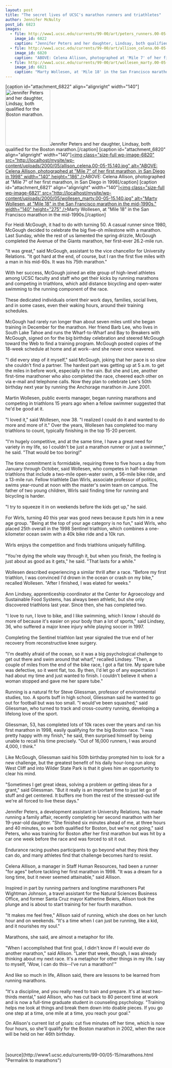 ```yaml
---
layout: post
title: "The secret lives of UCSC's marathon runners and triathletes"
author: Jennifer McNulty
post_id: 6823
images:
  - file: http://www1.ucsc.edu/currents/99-00/art/peters_runners.00-05-15.140.jpg
    image_id: 6822
    caption: "Jennifer Peters and her daughter, Lindsay, both qualified for the Boston marathon."
  - file: http://www1.ucsc.edu/currents/99-00/art/allison_celena.00-05-15.140.jpg
    image_id: 6820
    caption: "ABOVE: Celena Allison, photographed at 'Mile 7' of her first marathon, in San Diego in 1998"
  - file: http://www1.ucsc.edu/currents/99-00/art/wollesen_marty.00-05-15.140.jpg
    image_id: 6821
    caption: "Marty Wollesen, at 'Mile 18' in the San Francisco marathon in the mid-1990s."
---
```


[caption id="attachment_6822" align="alignright" width="140"]<a href="http://localhost/mysite/wp-content/uploads/2000/05/peters_runners.00-05-15.140.jpg"><img class="size-full wp-image-6822" src="http://localhost/mysite/wp-content/uploads/2000/05/peters_runners.00-05-15.140.jpg" alt="Jennifer Peters and her daughter, Lindsay, both qualified for the Boston marathon." width="140" height="176" /></a>Jennifer Peters and her daughter, Lindsay, both qualified for the Boston marathon.[/caption]
[caption id="attachment_6820" align="alignright" width="140"]<a href="http://localhost/mysite/wp-content/uploads/2000/05/allison_celena.00-05-15.140.jpg"><img class="size-full wp-image-6820" src="http://localhost/mysite/wp-content/uploads/2000/05/allison_celena.00-05-15.140.jpg" alt="ABOVE: Celena Allison, photographed at "Mile 7" of her first marathon, in San Diego in 1998" width="140" height="186" /></a>ABOVE: Celena Allison, photographed at "Mile 7" of her first marathon, in San Diego in 1998[/caption]
[caption id="attachment_6821" align="alignright" width="140"]<a href="http://localhost/mysite/wp-content/uploads/2000/05/wollesen_marty.00-05-15.140.jpg"><img class="size-full wp-image-6821" src="http://localhost/mysite/wp-content/uploads/2000/05/wollesen_marty.00-05-15.140.jpg" alt="Marty Wollesen, at "Mile 18" in the San Francisco marathon in the mid-1990s." width="140" height="275" /></a>Marty Wollesen, at "Mile 18" in the San Francisco marathon in the mid-1990s.[/caption]
<p>
  For Heidi McGough, it had to do with turning 50. A casual runner since 1980, McGough decided to celebrate the big five-oh milestone with a marathon. Last Sunday, while the rest of us lamented the spring drizzle, McGough completed the Avenue of the Giants marathon, her first-ever 26.2-mile run.
</p>"It was great," said McGough, assistant to the vice chancellor for University Relations. "It got hard at the end, of course, but I ran the first five miles with a man in his mid-60s. It was his 75th marathon."<br>
<br>
With her success, McGough joined an elite group of high-level athletes among UCSC faculty and staff who get their kicks by running marathons and competing in triathlons, which add distance bicycling and open-water swimming to the running component of the race.<br>
<br>
These dedicated individuals orient their work days, families, social lives, and in some cases, even their waking hours, around their training schedules.<br>
<br>
McGough had rarely run longer than about seven miles until she began training in December for the marathon. Her friend Barb Lee, who lives in South Lake Tahoe and runs the Wharf-to-Wharf and Bay to Breakers with McGough, signed on for the big birthday celebration and steered McGough toward the Web to find a training program. McGough posted copies of the 18-week schedule at home and at work--and she never once wavered.<br>
<br>
"I did every step of it myself," said McGough, joking that her pace is so slow she couldn't find a partner. The hardest part was getting up at 5 a.m. to get the miles in before work, especially in the rain. But she and Lee, another first-time marathoner who also completed the race, cheered each other on via e-mail and telephone calls. Now they plan to celebrate Lee's 50th birthday next year by running the Anchorage marathon in June 2001.<br>
<br>
Martin Wollesen, public events manager, began running marathons and competing in triathlons 15 years ago when a fellow swimmer suggested that he'd be good at it.<br>
<br>
"I loved it," said Wollesen, now 38. "I realized I could do it and wanted to do more and more of it." Over the years, Wollesen has completed too many triathlons to count, typically finishing in the top 15-20 percent.<br>
<br>
"I'm hugely competitive, and at the same time, I have a great need for variety in my life, so I couldn't be just a marathon runner or just a swimmer," he said. "That would be too boring!"<br>
<br>
The time commitment is formidable, requiring three to five hours a day from January through October, said Wollesen, who competes in half-Ironman triathlons that include a two-mile open-water swim, a 56-mile bike ride, and a 13-mile run. Fellow triathlete Dan Wirls, associate professor of politics, swims year-round at noon with the master's swim team on campus. The father of two young children, Wirls said finding time for running and bicycling is harder.<br>
<br>
"I try to squeeze it in on weekends before the kids get up," he said.<br>
<br>
For Wirls, turning 40 this year was good news because it puts him in a new age group. "Being at the top of your age category is no fun," said Wirls, who placed 25th overall in the 1998 Sentinel triathlon, which combines a one-kilometer ocean swim with a 40k bike ride and a 10k run.<br>
<br>
Wirls enjoys the competition and finds triathlons uniquely fulfilling.<br>
<br>
"You're dying the whole way through it, but when you finish, the feeling is just about as good as it gets," he said. "That lasts for a while."<br>
<br>
Wollesen described experiencing a similar thrill after a race. "Before my first triathlon, I was convinced I'd drown in the ocean or crash on my bike," recalled Wollesen. "After I finished, I was elated for weeks."<br>
<br>
Ann Lindsey, apprenticeship coordinator at the Center for Agroecology and Sustainable Food Systems, has always been athletic, but she only discovered triathlons last year. Since then, she has completed two.<br>
<br>
"I love to run, I love to bike, and I like swimming, which I know I should do more of because it's easier on your body than a lot of sports," said Lindsey, 36, who suffered a major knee injury while playing soccer in 1997.<br>
<br>
Completing the Sentinel triathlon last year signaled the true end of her recovery from reconstructive knee surgery.<br>
<br>
"I'm deathly afraid of the ocean, so it was a big psychological challenge to get out there and swim around that wharf," recalled Lindsey. "Then, a couple of miles from the end of the bike race, I got a flat tire. My spare tube was defective, so it went flat, too. By then, I'd let go of any expectation I had about my time and just wanted to finish. I couldn't believe it when a woman stopped and gave me her spare tube."<br>
<br>
Running is a natural fit for Steve Gliessman, professor of environmental studies, too. A sports buff in high school, Gliessman said he wanted to go out for football but was too small. "I would've been squashed," said Gliessman, who turned to track and cross-country running, developing a lifelong love of the sport.<br>
<br>
Gliessman, 53, has completed lots of 10k races over the years and ran his first marathon in 1998, easily qualifying for the big Boston race. "I was pretty happy with my finish," he said, then surprised himself by being unable to recall his time precisely. "Out of 16,000 runners, I was around 4,000, I think."<br>
<br>
Like McGough, Gliessman said his 50th birthday prompted him to look for a new challenge, but the greatest benefit of his daily hour-long run along West Cliff and into Wilder State Park is that it gives him an opportunity to clear his mind.<br>
<br>
"Sometimes I get great ideas, solving a problem or getting ideas for a grant," said Gliessman. "But it really is an important time to just let go of stuff and get centered. It buffers me from the rest of the stressed-out life we're all forced to live these days."<br>
<br>
Jennifer Peters, a development assistant in University Relations, has made running a family affair, recently completing her second marathon with her 19-year-old daughter. "She finished six minutes ahead of me, at three hours and 40 minutes, so we both qualified for Boston, but we're not going," said Peters, who was training for Boston after her first marathon but was hit by a car one week before the race and was forced to sit it out.<br>
<br>
Endurance racing pushes participants to go beyond what they think they can do, and many athletes find that challenge becomes hard to resist.<br>
<br>
Celena Allison, a manager in Staff Human Resources, had been a runner "for ages" before tackling her first marathon in 1998. "It was a dream for a long time, but it never seemed attainable," said Allison.<br>
<br>
Inspired in part by running partners and longtime marathoners Pat Wightman Johnson, a travel assistant for the Natural Sciences Business Office, and former Santa Cruz mayor Katherine Beiers, Allison took the plunge and is about to start training for her fourth marathon.<br>
<br>
"It makes me feel free," Allison said of running, which she does on her lunch hour and on weekends. "It's a time when I can just be running, like a kid, and it nourishes my soul."<br>
<br>
Marathons, she said, are almost a metaphor for life.<br>
<br>
"When I accomplished that first goal, I didn't know if I would ever do another marathon," said Allison. "Later that week, though, I was already thinking about my next race. It's a metaphor for other things in my life. I say to myself, 'Wow, I can do this--I've run a marathon!'"<br>
<br>
And like so much in life, Allison said, there are lessons to be learned from running marathons.<br>
<br>
"It's a discipline, and you really need to train and prepare. It's at least two-thirds mental," said Allison, who has cut back to 80 percent time at work and is now a full-time graduate student in counseling psychology. "Training helps me look at things and break them down into doable pieces. If you go one step at a time, one mile at a time, you reach your goal."
<p>
  On Allison's current list of goals: cut five minutes off her time, which is now four hours, so she'll qualify for the Boston marathon in 2002, when the race will be held on her 46th birthday.<br>
  <br>
  <br>

</p>
[source](http://www1.ucsc.edu/currents/99-00/05-15/marathons.html "Permalink to marathons")
